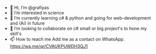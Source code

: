 - 👋 Hi, I’m @grafiyas
- 👀 I’m interested in science
- 🌱 I’m currently learning c# & python and going for web-development and (Ai) in future
- 💞️ I’m looking to collaborate on c# small or big project's to hone my skill's
- 📫 How to reach me Add me as a contact on WhatsApp. https://wa.me/qr/CVAUKPUWDH3QJ1

<!---
grafiyas/grafiyas is a ✨ special ✨ repository because its `README.md` (this file) appears on your GitHub profile.
You can click the Preview link to take a look at your changes.
--->
